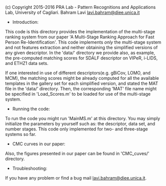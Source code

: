 (c) Copyright 2015-2016 PRA Lab - Pattern Recognitions and Applications Lab,
University of Cagliari. Bahram Lavi <lavi.bahram@diee.unica.it>


* Introduction:

This code is this directory provides the implementation of the multi-stage 
ranking system from our paper 'A Multi-Stage Ranking Approach for Fast 
Person Re-Identification'. This code implements *only* the multi-stage system
and not features extraction and neither obtaining the simplified versions
of any given descriptor. In the 'data/' directory we provide also, as example,
the pre-computed matching scores for SDALF descriptor on VIPeR, i-LIDS, and ETHZ1 data sets. 

If one interested in use of different descriptors(e.g. gBiCov, LOMO, and MCM), 
the matching scores might be already computed for all the available templates 
in the gallery set for each simplified version, and stated the MAT file in 
the 'data/' directory. Then, the corresponding 'MAT' file name might be 
specified in 'Load_Scores.m' to be loaded for use of the multi-stage system. 

* Running the code:

To run the code you might run 'MainMS.m' at this directory. You may simply
initialize the parameters by yourself such as: the descriptor, data set, 
and number stages.
This code only implemented for two- and three-stage systems so far. 

* CMC curves in our paper:

Also, the figures presented in our paper can be found in 'CMC_cuves/' directory.
 
* Troubleshooting:

If you have any problem or find a bug mail <lavi.bahram@diee.unica.it>.

